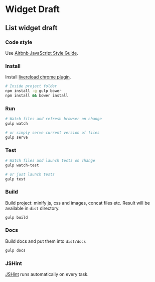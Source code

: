 # Widget Draft

## List widget draft


### Code style

Use [Airbnb JavaScript Style Guide][codestyle].

### Install

Install [livereload chrome plugin][livereload].

```bash
# Inside project folder
npm install -g gulp bower
npm install && bower install
```


### Run

```bash
# Watch files and refresh browser on change
gulp watch

# or simply serve current version of files
gulp serve
```


### Test

```bash
# Watch files and launch tests on change
gulp watch-test

# or just launch tests
gulp test
```


### Build

Build project: minify js, css and images, concat files etc. Result will be
available in `dist` directory.

```bash
gulp build
```


### Docs

Build docs and put them into `dist/docs`

```bash
gulp docs
```

### JSHint

[JSHint][jshint] runs automatically on every task.

[livereload]: https://chrome.google.com/webstore/detail/livereload/jnihajbhpnppcggbcgedagnkighmdlei?hl=en
[codestyle]: https://github.com/airbnb/javascript
[jshint]: http://www.jshint.com/